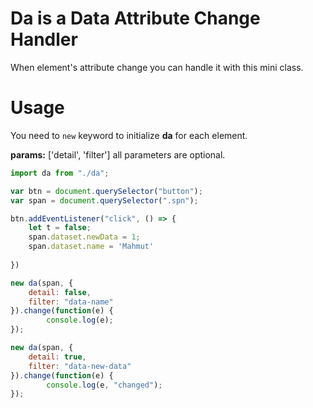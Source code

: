 # Da is a Data Attribute Change Handler

When element's attribute change you can handle it with this mini class.

# Usage

You need to `new` keyword to initialize **da** for each element.

**params:** ['detail', 'filter'] all parameters are optional.

```javascript
import da from "./da";

var btn = document.querySelector("button");
var span = document.querySelector(".spn");

btn.addEventListener("click", () => {
	let t = false;
	span.dataset.newData = 1;
	span.dataset.name = 'Mahmut'
	
})

new da(span, {
	detail: false,
	filter: "data-name"
}).change(function(e) {
		console.log(e);
});

new da(span, {
	detail: true,
	filter: "data-new-data"
}).change(function(e) {
		console.log(e, "changed");
});
```